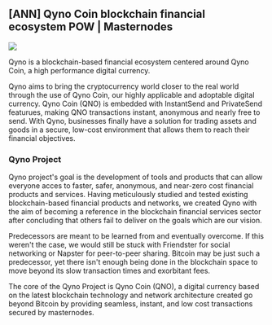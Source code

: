 ## [ANN] Qyno Coin blockchain financial ecosystem POW | Masternodes 


![](https://i.imgur.com/3nJ8ti2.gif)


Qyno is a blockchain-based financial 
ecosystem centered around Qyno Coin, a high performance digital currency.

Qyno aims to bring the cryptocurrency world closer to the real world through the use of 
Qyno Coin, our highly applicable and adoptable digital currency. Qyno Coin (QNO) is embedded with 
InstantSend and PrivateSend featurues, making QNO transactions instant, anonymous and nearly 
free to send. With Qyno, businesses finally have a solution for trading assets and goods in a secure, 
low-cost environment that allows them to reach their financial objectives. 


### Qyno Project

Qyno project's goal is the development of tools and products that can allow everyone acces to faster, safer, anonymous, and near-zero cost financial products
 and services. Having meticulously studied and tested existing blockchain-based financial products and networks, we created Qyno with the aim of becoming a reference in 
the blockchain financial services sector after concluding that others fail to deliver on the goals which are our vision.

Predecessors are meant to be learned from and eventually overcome. If this weren't the case, we would still be stuck with Friendster for social networking or Napster for 
peer-to-peer sharing. Bitcoin may be just such a predecessor, yet there isn't enough being done in the blockchain space to move beyond its slow transaction times and 
exorbitant fees.

The core of the Qyno Project is Qyno Coin (QNO), a digital currency based on the latest blockchain technology and network architecture created go beyond Bitcoin by 
providing seamless, instant, and low cost transactions secured by masternodes.


